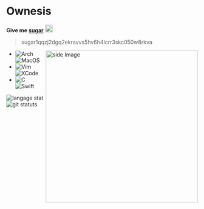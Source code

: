 # Ownesis
**Give me [sugar](https://sugarchain.org/)**
<img alt="SUGAR" src="https://sugarchain.org/logo.png" width="20" />
> sugar1qqzj2dgq2ekravvs5hv6h4lcrr3skc050w8rkva

<img src="https://c.tenor.com/ORLl7hMkHIIAAAAC/mei-misaki-another.gif" alt="side Image" align="right" width="400" height="auto" />

- ![Arch](https://img.shields.io/badge/Arch%20Linux-1793D1?logo=arch-linux&logoColor=fff&style=for-the-badge) ![MacOS](https://img.shields.io/badge/mac%20os-000000?style=for-the-badge&logo=apple&logoColor=white)
- ![Vim](https://img.shields.io/badge/VIM-%2311AB00.svg?style=for-the-badge&logo=vim&logoColor=white) ![XCode](https://img.shields.io/badge/Xcode-007ACC?style=for-the-badge&logo=Xcode&logoColor=white)
- ![C](https://img.shields.io/badge/c-%2300599C.svg?style=for-the-badge&logo=c&logoColor=white) ![Swift](https://img.shields.io/badge/Swift-FA7343?style=for-the-badge&logo=swift&logoColor=white)

<img src="https://github-readme-stats.vercel.app/api/top-langs/?username=ownesis&layout=compact&theme=tokyonight&hide_border=true&border_radius=16" alt="langage stat" align="left" />

<img src="https://github-readme-stats.vercel.app/api?username=ownesis&theme=tokyonight&hide_border=true&border_radius=16" alt="git statuts" align="left" />
